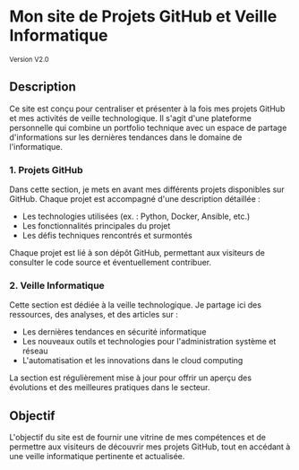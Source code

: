 # Mon site de Projets GitHub et Veille Informatique
<sub>Version V2.0</sub>

## Description

Ce site est conçu pour centraliser et présenter à la fois mes projets GitHub et mes activités de veille technologique. Il s'agit d'une plateforme personnelle qui combine un portfolio technique avec un espace de partage d'informations sur les dernières tendances dans le domaine de l'informatique.

### 1. Projets GitHub
Dans cette section, je mets en avant mes différents projets disponibles sur GitHub. Chaque projet est accompagné d'une description détaillée :

- Les technologies utilisées (ex. : Python, Docker, Ansible, etc.)
- Les fonctionnalités principales du projet
- Les défis techniques rencontrés et surmontés

Chaque projet est lié à son dépôt GitHub, permettant aux visiteurs de consulter le code source et éventuellement contribuer.

### 2. Veille Informatique
Cette section est dédiée à la veille technologique. Je partage ici des ressources, des analyses, et des articles sur :

- Les dernières tendances en sécurité informatique
- Les nouveaux outils et technologies pour l'administration système et réseau
- L'automatisation et les innovations dans le cloud computing

La section est régulièrement mise à jour pour offrir un aperçu des évolutions et des meilleures pratiques dans le secteur.

## Objectif
L'objectif du site est de fournir une vitrine de mes compétences et de permettre aux visiteurs de découvrir mes projets GitHub, tout en accédant à une veille informatique pertinente et actualisée.
